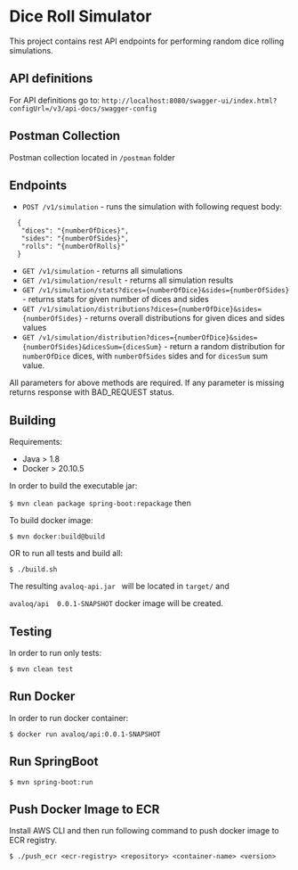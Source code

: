 # Dice Roll Simulator
This project contains rest API endpoints for performing random dice rolling simulations.

## API definitions
For API definitions go to: `http://localhost:8080/swagger-ui/index.html?configUrl=/v3/api-docs/swagger-config`

## Postman Collection

Postman collection located in `/postman` folder

## Endpoints
* `POST /v1/simulation` - runs the simulation with following request body:
```
  {
   "dices": "{numberOfDices}",
   "sides": "{numberOfSides}",
   "rolls": "{numberOfRolls}"
  }
```
* `GET /v1/simulation` - returns all simulations
* `GET /v1/simulation/result` - returns all simulation results
* `GET /v1/simulation/stats?dices={numberOfDice}&sides={numberOfSides}` - returns stats for given number of dices and sides
* `GET /v1/simulation/distributions?dices={numberOfDice}&sides={numberOfSides}` - returns overall distributions for given dices and sides values
* `GET /v1/simulation/distribution?dices={numberOfDice}&sides={numberOfSides}&dicesSum={dicesSum}` - return a random distribution for `numberOfDice` dices, with `numberOfSides` sides and for `dicesSum` sum value.

All parameters for above methods are required. If any parameter is missing returns response with BAD_REQUEST status.

## Building
Requirements:

- Java > 1.8
- Docker > 20.10.5

In order to build the executable jar:

```$ mvn clean package spring-boot:repackage``` then

To build docker image:

```$ mvn docker:build@build```

OR to run all tests and build all:

```$ ./build.sh```

The resulting ```avaloq-api.jar ``` will be located in ```target/``` and

```avaloq/api  0.0.1-SNAPSHOT``` docker image will be created.

## Testing

In order to run only tests:

```$ mvn clean test```

## Run Docker

In order to run docker container:

```$ docker run avaloq/api:0.0.1-SNAPSHOT```

## Run SpringBoot

```$ mvn spring-boot:run```

## Push Docker Image to ECR

Install AWS CLI and then run following command to push docker image to ECR registry.

```$ ./push_ecr <ecr-registry> <repository> <container-name> <version>```